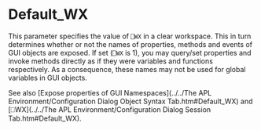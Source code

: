 # Default_WX

This parameter specifies the value of `⎕WX` in a clear workspace. This in turn determines whether or not the names of properties, methods and events of GUI objects are exposed. If set (`⎕WX` is 1), you may query/set properties and invoke methods directly as if they were variables and functions respectively. As a consequence, these names may not be used for global variables in GUI objects.

See also [Expose properties of GUI Namespaces](../../The APL Environment/Configuration Dialog Object Syntax Tab.htm#Default_WX) and [⎕WX](../../The APL Environment/Configuration Dialog Session Tab.htm#Default_WX).
